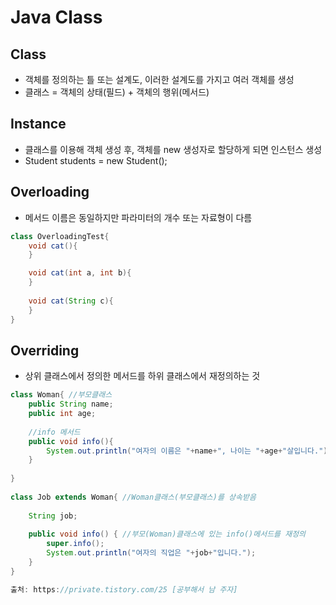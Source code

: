 # Java Class

## Class
* 객체를 정의하는 틀 또는 설계도, 이러한 설계도를 가지고 여러 객체를 생성
* 클래스 = 객체의 상태(필드) + 객체의 행위(메서드)

## Instance
* 클래스를 이용해 객체 생성 후, 객체를 new 생성자로 할당하게 되면 인스턴스 생성
* Student students = new Student();

## Overloading
* 메서드 이름은 동일하지만 파라미터의 개수 또는 자료형이 다름
```java
class OverloadingTest{
    void cat(){
    }

    void cat(int a, int b){
    }
    
    void cat(String c){
    }
}
```
## Overriding
* 상위 클래스에서 정의한 메서드를 하위 클래스에서 재정의하는 것
```java
class Woman{ //부모클래스
    public String name;
    public int age;
    
    //info 메서드
    public void info(){
        System.out.println("여자의 이름은 "+name+", 나이는 "+age+"살입니다.");
    }
    
}
 
class Job extends Woman{ //Woman클래스(부모클래스)를 상속받음
 
    String job;
    
    public void info() { //부모(Woman)클래스에 있는 info()메서드를 재정의
        super.info();
        System.out.println("여자의 직업은 "+job+"입니다.");
    }
}

출처: https://private.tistory.com/25 [공부해서 남 주자]
```
